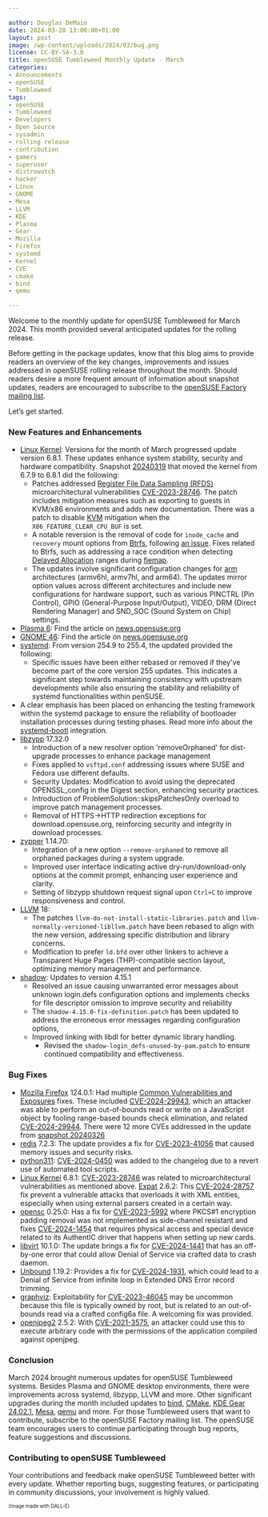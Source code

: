 ```yaml
---

author: Douglas DeMaio
date: 2024-03-28 13:00:00+01:00
layout: post
image: /wp-content/uploads/2024/03/bug.png
license: CC-BY-SA-3.0
title: openSUSE Tumbleweed Monthly Update - March
categories:
- Announcements
- openSUSE
- Tumbleweed
tags:
- openSUSE
- Tumbleweed
- Developers
- Open Source
- sysadmin
- rolling release
- contribution
- gamers
- superuser
- distrowatch
- hacker
- Linux
- GNOME
- Mesa
- LLVM
- KDE
- Plasma
- Gear
- Mozilla
- Firefox
- systemd
- Kernel
- CVE
- cmake
- bind
- qemu

---
```


Welcome to the monthly update for openSUSE Tumbleweed for March 2024. This month provided several anticipated updates for the rolling release. 

Before getting in the package updates, know that this blog aims to provide readers an overview of the key changes, improvements and issues addressed in openSUSE rolling release throughout the month. Should readers desire a more frequent amount of information about snapshot updates, readers are encouraged to subscribe to the [openSUSE Factory mailing list](https://lists.opensuse.org/archives/list/factory@lists.opensuse.org/).

Let’s get started.

### New Features and Enhancements
* [Linux Kernel](https://www.kernel.org/): Versions for the month of March progressed update version 6.8.1. These updates enhance system stability, security and hardware compatibility. Snapshot [20240319](https://lists.opensuse.org/archives/list/factory@lists.opensuse.org/thread/EW5VWYR22A4A5772WTYLPGXTFVGJTZKK/) that moved the kernel from 6.7.9 to 6.8.1 did the following:
  * Patches addressed [Register File Data Sampling (RFDS)](https://docs.kernel.org/admin-guide/hw-vuln/reg-file-data-sampling.html) microarchitectural vulnerabilities [CVE-2023-28746](https://www.suse.com/de-de/security/cve/CVE-2023-28746.html). The patch includes mitigation measures such as exporting to guests in KVM/x86 environments and adds new documentation. There was a patch to disable [KVM](https://www.linux-kvm.org/page/Main_Page)  mitigation when the `X86_FEATURE_CLEAR_CPU_BUF` is set.
  * A notable reversion is the removal of code for `inode_cache` and `recovery` mount options from [Btrfs](https://btrfs.wiki.kernel.org), following [an issue](https://github.com/yast/yast-update/issues/197). Fixes related to Btrfs, such as addressing a race condition when detecting [Delayed Allocation](https://ext4.wiki.kernel.org/index.php/DelayedAllocation) ranges during [fiemap](https://www.kernel.org/doc/Documentation/filesystems/fiemap.txt).
  * The updates involve significant configuration changes for [arm](https://www.arm.com/) architectures (armv6hl, armv7hl, and arm64). The updates mirror option values across different architectures and include new configurations for hardware support, such as various PINCTRL (Pin Control), GPIO (General-Purpose Input/Output), VIDEO, DRM (Direct Rendering Manager) and SND_SOC (Sound System on Chip) settings.
* [Plasma 6](https://news.opensuse.org/2024/03/22/plasma-arrives-in-os-distributions/): Find the article on [news.opensuse.org](https://news.opensuse.org/2024/03/22/plasma-arrives-in-os-distributions/)
* [GNOME 46](https://news.opensuse.org/2024/03/25/gnome-arrives-in-os-distributions/): Find the article on [news.opensuse.org](https://news.opensuse.org/2024/03/25/gnome-arrives-in-os-distributions/)
* [systemd](https://freedesktop.org/wiki/Software/systemd/): From version 254.9 to 255.4, the updated provided the following:
  * Specific issues have been either rebased or removed if they've become part of the core version 255 updates. This indicates a significant step towards maintaining consistency with upstream developments while also ensuring the stability and reliability of systemd functionalities within penSUSE.
 * A clear emphasis has been placed on enhancing the testing framework within the systemd package to ensure the reliability of bootloader installation processes during testing phases. Read more info about the [systemd-bootl](https://news.opensuse.org/2024/03/05/systemd-boot-integration-in-os/) integration.
* [libzypp](https://github.com/openSUSE/libzypp) 17.32.0
  * Introduction of a new resolver option 'removeOrphaned' for dist-upgrade processes to enhance package management
  * Fixes applied to `vsftpd.conf` addressing issues where SUSE and Fedora use different defaults.
  * Security Updates: Modification to avoid using the deprecated OPENSSL_config in the Digest section, enhancing security practices.
  * Introduction of ProblemSolution::skipsPatchesOnly overload to improve patch management processes.
  * Removal of HTTPS->HTTP redirection exceptions for download.opensuse.org, reinforcing security and integrity in download processes.
* [zypper](https://github.com/openSUSE/zypper) 1.14.70: 
  * Integration of a new option `--remove-orphaned` to remove all orphaned packages during a system upgrade.
  * Improved user interface indicating active dry-run/download-only options at the commit prompt, enhancing user experience and clarity.
  * Setting of libzypp shutdown request signal upon `Ctrl+C` to improve responsiveness and control.
* [LLVM](https://llvm.org/) 18:
  * The patches `llvm-do-not-install-static-libraries.patch` and `llvm-normally-versioned-libllvm.patch` have been rebased to align with the new version, addressing specific distribution and library concerns.
  * Modification to prefer `ld.bfd` over other linkers to achieve a Transparent Huge Pages (THP)-compatible section layout, optimizing memory management and performance.
* [shadow](https://github.com/shadow-maint/shadow/): Updates to version 4.15.1
  * Resolved an issue causing unwarranted error messages about unknown login.defs configuration options and implements checks for file descriptor omission to improve security and reliability
  * The `shadow-4.15.0-fix-definition.patch` has been updated to address the erroneous error messages regarding configuration options,
  * Improved linking with libdl for better dynamic library handling.
    * Revised the `shadow-login_defs-unused-by-pam.patch` to ensure continued compatibility and effectiveness.

### Bug Fixes
* [Mozilla Firefox](https://www.mozilla.org) 124.0.1: Had multiple [Common Vulnerabilities and Exposures](https://en.wikipedia.org/wiki/Common_Vulnerabilities_and_Exposures) fixes. These included [CVE-2024-29943](https://www.suse.com/ko-kr/security/cve/CVE-2024-29943.html), which an attacker was able to perform an out-of-bounds read or write on a JavaScript object by fooling range-based bounds check elimination, and related [CVE-2024-29944](https://www.suse.com/ko-kr/security/cve/CVE-2024-29944.html). There were 12 more CVEs addressed in the update from [snapshot 20240326](https://lists.opensuse.org/archives/list/factory@lists.opensuse.org/thread/VC6QZ5RDU6GJFGGJRW2XMJFNPCUQSBZU/)
* [redis](https://redis.io/) 7.2.3: The update provides a fix for [CVE-2023-41056](https://www.suse.com/ko-kr/security/cve/CVE-2023-41056.html) that caused memory issues and security risks.
* [python311](https://www.python.org/): [CVE-2024-0450](https://www.suse.com/ko-kr/security/cve/CVE-2024-0450.html) was added to the changelog due to a revert use of automated tool scripts.
* [Linux Kernel](https://www.kernel.org/) 6.8.1: [CVE-2023-28746](https://www.suse.com/ko-kr/security/cve/CVE-2023-28746.html) was related to microarchitectural vulnerabilities as mentioned above.
[Expat](https://github.com/libexpat/libexpat) 2.6.2: This [CVE-2024-28757](https://www.suse.com/ko-kr/security/cve/CVE-2024-28757.html) fix prevent a vulnerable attacks that overloads it with XML entities, especially when using external parsers created in a certain way.
* [opensc](https://github.com/OpenSC/OpenSC) 0.25.0: Has a fix for [CVE-2023-5992](https://www.suse.com/ko-kr/security/cve/CVE-2023-5992.html) where PKCS#1 encryption padding removal was not implemented as side-channel resistant and fixes [CVE-2024-1454](https://www.suse.com/ko-kr/security/cve/CVE-2024-1454.html) that requires physical access and special device related to its AuthentIC driver that happens when setting up new cards.
* [libvirt](https://libvirt.org) 10.1.0: The update brings a fix for [CVE-2024-1441](https://www.suse.com/ko-kr/security/cve/CVE-2024-1441.html) that has an off-by-one error that could allow Denial of Service via crafted data to crash daemon.
* [Unbound](https://github.com/NLnetLabs/unbound) 1.19.2: Provides a fix for [CVE-2024-1931](https://www.suse.com/ko-kr/security/cve/CVE-2024-1931.html), which could lead to a Denial of Service from infinite loop in Extended DNS Error record trimming.
* [graphviz](https://graphviz.org/): Exploitability for [CVE-2023-46045](https://www.suse.com/ko-kr/security/cve/CVE-2023-46045.html) may be uncommon because this file is typically owned by root, but is related to an out-of-bounds read via a crafted config6a file. A welcoming fix was provided.
* [openjpeg2](https://github.com/uclouvain/openjpeg) 2.5.2: With [CVE-2021-3575](https://www.suse.com/ko-kr/security/cve/CVE-2021-3575.html), an attacker could use this to execute arbitrary code with the permissions of the application compiled against openjpeg. 

### Conclusion
March 2024 brought numerous updates for openSUSE Tumbleweed systems. Besides Plasma and GNOME desktop environments, there were improvements across systemd, libzypp, LLVM and more. Other significant upgrades during the month included updates to [bind](https://bind9.readthedocs.io), [CMake](https://cmake.org/), [KDE Gear 24.02.1](https://kde.org/announcements/gear/24.02.1/), [Mesa](https://www.mesa3d.org/), [qemu](https://www.qemu.org/) and more. 
For those Tumbleweed users that want to contribute, subscribe to the openSUSE Factory mailing list. The openSUSE team encourages users to continue participating through bug reports, feature suggestions and discussions.  

### Contributing to openSUSE Tumbleweed
Your contributions and feedback make openSUSE Tumbleweed better with every update. Whether reporting bugs, suggesting features, or participating in community discussions, your involvement is highly valued.

<sub><sup>(Image made with DALL-E)</sup></sub>

<meta name="openSUSE, Tumbleweed, Developers, sysadmin, user, Open Source, rolling release, gamers, superuser, distrowatch, mesa, Linux, kernel, python, cve, gnome, kde, gear, systemd, mozilla, firefox, mesa, qemu, redis, bind, cmake" content="HTML,CSS,XML,JavaScript">


